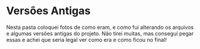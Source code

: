 # Versões Antigas
Nesta pasta coloquei fotos de como eram, e como fui alterando os arquivos e algumas versões antigas do projeto. Não tirei muitas, mas consegui pegar essas e achei que seria legal ver como era e como ficou no final!  
